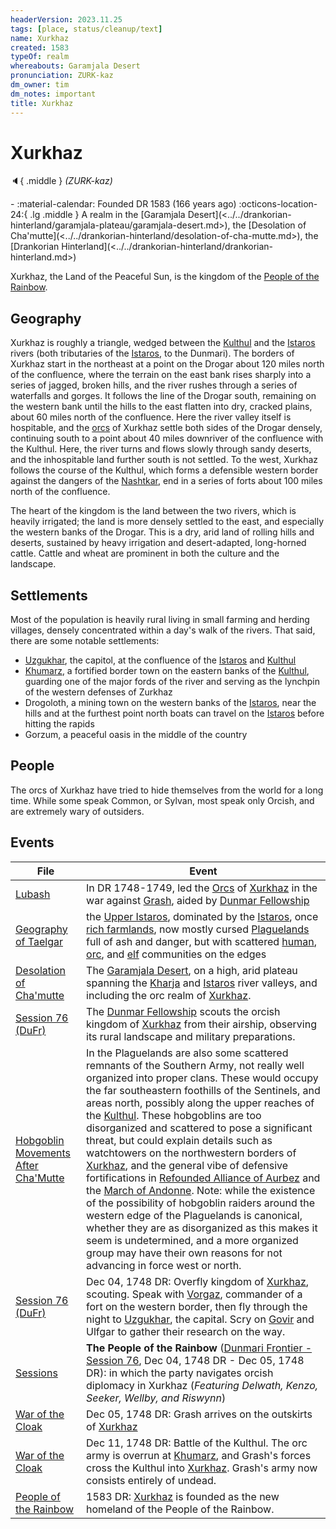 ```yaml
---
headerVersion: 2023.11.25
tags: [place, status/cleanup/text]
name: Xurkhaz
created: 1583
typeOf: realm
whereabouts: Garamjala Desert
pronunciation: ZURK-kaz
dm_owner: tim
dm_notes: important
title: Xurkhaz
---
```

# Xurkhaz
:speaker:{ .middle } *(ZURK-kaz)*  
<div class="grid cards ext-narrow-margin ext-one-column" markdown>
-  
   :material-calendar: Founded DR 1583 (166 years ago)  
    :octicons-location-24:{ .lg .middle } A realm in the [Garamjala Desert](<../../drankorian-hinterland/garamjala-plateau/garamjala-desert.md>), the [Desolation of Cha'mutte](<../../drankorian-hinterland/desolation-of-cha-mutte.md>), the [Drankorian Hinterland](<../../drankorian-hinterland/drankorian-hinterland.md>)  
</div>




Xurkhaz, the Land of the Peaceful Sun, is the kingdom of the [People of the Rainbow](<../../../groups/orc-hordes/people-of-the-rainbow.md>).
## Geography

Xurkhaz is roughly a triangle, wedged between the [Kulthul](<../rivers/kulthul.md>) and the [Istaros](<../../major-rivers/istaros.md>) rivers (both tributaries of the [Istaros](<../../major-rivers/istaros.md>), to the Dunmari). The borders of Xurkhaz start in the northeast at a point on the Drogar about 120 miles north of the confluence, where the terrain on the east bank rises sharply into a series of jagged, broken hills, and the river rushes through a series of waterfalls and gorges. It follows the line of the Drogar south, remaining on the western bank until the hills to the east flatten into dry, cracked plains, about 60 miles north of the confluence. Here the river valley itself is hospitable, and the [orcs](<../../../species/orcs.md>) of Xurkhaz settle both sides of the Drogar densely, continuing south to a point about 40 miles downriver of the confluence with the Kulthul. Here, the river turns and flows slowly through sandy deserts, and the inhospitable land further south is not settled. To the west, Xurkhaz follows the course of the Kulthul, which forms a defensible western border against the dangers of the [Nashtkar](<../../greater-dunmar/dunmari-basin/nashtkar.md>), end in a series of forts about 100 miles north of the confluence. 



The heart of the kingdom is the land between the two rivers, which is heavily irrigated; the land is more densely settled to the east, and especially the western banks of the Drogar. This is a dry, arid land of rolling hills and deserts, sustained by heavy irrigation and desert-adapted, long-horned cattle. Cattle and wheat are prominent in both the culture and the landscape. 


## Settlements

Most of the population is heavily rural living in small farming and herding villages, densely concentrated within a day's walk of the rivers. That said, there are some notable settlements: 

- [Uzgukhar](<./uzgukhar.md>), the capitol, at the confluence of the [Istaros](<../../major-rivers/istaros.md>) and [Kulthul](<../rivers/kulthul.md>)
- [Khumarz](<./khumarz.md>), a fortified border town on the eastern banks of the [Kulthul](<../rivers/kulthul.md>), guarding one of the major fords of the river and serving as the lynchpin of the western defenses of Zurkhaz
- Drogoloth, a mining town on the western banks of the [Istaros](<../../major-rivers/istaros.md>), near the hills and at the furthest point north boats can travel on the [Istaros](<../../major-rivers/istaros.md>) before hitting the rapids
- Gorzum, a peaceful oasis in the middle of the country


## People

The orcs of Xurkhaz have tried to hide themselves from the world for a long time. While some speak Common, or Sylvan, most speak only Orcish, and are extremely wary of outsiders. 




## Events



| File                                                                                       | Event                                                                                                                                                                                                                                                                                                                                                                                                                                                                                                                                                                                                                                                                                                                                                                                                                                                              |
| ------------------------------------------------------------------------------------------ | ------------------------------------------------------------------------------------------------------------------------------------------------------------------------------------------------------------------------------------------------------------------------------------------------------------------------------------------------------------------------------------------------------------------------------------------------------------------------------------------------------------------------------------------------------------------------------------------------------------------------------------------------------------------------------------------------------------------------------------------------------------------------------------------------------------------------------------------------------------------ |
| [Lubash](<../../../people/orcs/lubash.md>)                                                          | In DR 1748-1749, led the [Orcs](<../../../species/orcs.md>) of [Xurkhaz](<./xurkhaz.md>) in the war against [Grash](<../../../people/other-nonhumans/grash.md>), aided by [Dunmar Fellowship](<../../../people/pcs/dunmar-fellowship/dunmar-fellowship.md>)                                                                                                                                                                                                                                                                                                                                                                                                                                                                                                                                                                                                                                                                                                                                                      |
| [Geography of Taelgar](<../../geography-of-taelgar.md>)                                | the [Upper Istaros](<../upper-istaros.md>), dominated by the [Istaros](<../../major-rivers/istaros.md>), once [rich farmlands](<../isingue.md>), now mostly cursed [Plaguelands](<../plaguelands.md>) full of ash and danger, but with scattered [human](<../refounded-alliance-of-aurbez/refounded-alliance-of-aurbez.md>), [orc](<./xurkhaz.md>), and [elf](<../orenlas/orenlas.md>) communities on the edges                                                                                                                                                                                                                                                                                                                                                                                                                                                                                                                                                                                       |
| [Desolation of Cha'mutte](<../../drankorian-hinterland/desolation-of-cha-mutte.md>)    | The [Garamjala Desert](<../../drankorian-hinterland/garamjala-plateau/garamjala-desert.md>), on a high, arid plateau spanning the [Kharja](<../../greater-dunmar/kharja.md>) and [Istaros](<../../major-rivers/istaros.md>) river valleys, and including the orc realm of [Xurkhaz](<./xurkhaz.md>).                                                                                                                                                                                                                                                                                                                                                                                                                                                                                                                                                                                                                                                                                                               |
| [Session 76 (DuFr)](<../../../campaigns/dunmari-frontier/session-notes/session-76-dufr.md>)       | The [Dunmar Fellowship](<../../../people/pcs/dunmar-fellowship/dunmar-fellowship.md>) scouts the orcish kingdom of [Xurkhaz](<./xurkhaz.md>) from their airship, observing its rural landscape and military preparations.                                                                                                                                                                                                                                                                                                                                                                                                                                                                                                                                                                                                                                                                                                                    |
| [Hobgoblin Movements After Cha'Mutte](<../../../Background/Hobgoblin Movements After Cha'Mutte.md>) | In the Plaguelands are also some scattered remnants of the Southern Army, not really well organized into proper clans. These would occupy the far southeastern foothills of the Sentinels, and areas north, possibly along the upper reaches of the [Kulthul](<../rivers/kulthul.md>). These hobgoblins are too disorganized and scattered to pose a significant threat, but could explain details such as watchtowers on the northwestern borders of [Xurkhaz](<./xurkhaz.md>), and the general vibe of defensive fortifications in [Refounded Alliance of Aurbez](<../refounded-alliance-of-aurbez/refounded-alliance-of-aurbez.md>) and the [March of Andonne](<../../greater-sembara/duchy-of-maseau/march-of-andonne.md>). Note: while the existence of the possibility of hobgoblin raiders around the western edge of the Plaguelands is canonical, whether they are as disorganized as this makes it seem is undetermined, and a more organized group may have their own reasons for not advancing in force west or north. |
| [Session 76 (DuFr)](<../../../campaigns/dunmari-frontier/session-notes/session-76-dufr.md>)       | Dec 04, 1748 DR: Overfly kingdom of [Xurkhaz](<./xurkhaz.md>), scouting. Speak with [Vorgaz](<../../../people/orcs/vorgaz.md>), commander of a fort on the western border, then fly through the night to [Uzgukhar](<./uzgukhar.md>), the capital. Scry on [Govir](<../../../people/dunmari/govir.md>) and Ulfgar to gather their research on the way.                                                                                                                                                                                                                                                                                                                                                                                                                                                                                                                                                                                                          |
| [Sessions](<../../../campaigns/dunmari-frontier/sessions.md>)                                       | **The People of the Rainbow** ([Dunmari Frontier - Session 76](<../../../campaigns/dunmari-frontier/session-notes/session-76-dufr.md>), Dec 04, 1748 DR - Dec 05, 1748 DR): in which the party navigates orcish diplomacy in Xurkhaz (*Featuring Delwath, Kenzo, Seeker, Wellby, and Riswynn*)                                                                                                                                                                                                                                                                                                                                                                                                                                                                                                                                                                                                                |
| [War of the Cloak](<../../../events/1700s/war-of-the-cloak.md>)                                     | Dec 05, 1748 DR: Grash arrives on the outskirts of [Xurkhaz](<./xurkhaz.md>)                                                                                                                                                                                                                                                                                                                                                                                                                                                                                                                                                                                                                                                                                                                                                                                                   |
| [War of the Cloak](<../../../events/1700s/war-of-the-cloak.md>)                                     | Dec 11, 1748 DR:  Battle of the Kulthul. The orc army is overrun at [Khumarz](<./khumarz.md>), and Grash's forces cross the Kulthul into [Xurkhaz](<./xurkhaz.md>). Grash's army now consists entirely of undead.                                                                                                                                                                                                                                                                                                                                                                                                                                                                                                                                                                                                                                                                        |
| [People of the Rainbow](<../../../groups/orc-hordes/people-of-the-rainbow.md>)                      | 1583 DR: [Xurkhaz](<./xurkhaz.md>) is founded as the new homeland of the People of the Rainbow.                                                                                                                                                                                                                                                                                                                                                                                                                                                                                                                                                                                                                                                                                                                                                                              |


